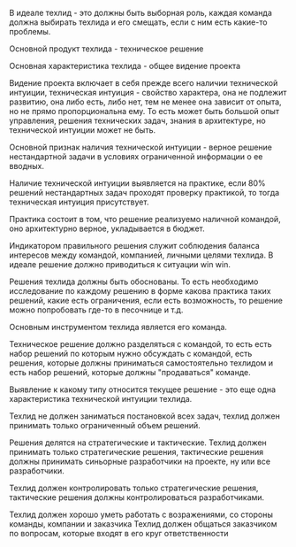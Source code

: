 В идеале техлид - это должны быть выборная роль, каждая команда должна выбирать техлида и его смещать, если с ним есть какие-то проблемы.

Основной продукт техлида - техническое решение

Основная характеристика техлида - общее видение проекта

Видение проекта включает в себя прежде всего наличии технической интуиции, техническая интуиция - свойство характера, она не подлежит развитию, она либо есть, либо нет, тем не менее она зависит от опыта, но не прямо пропорциональна ему. То есть может быть большой опыт управления, решения технических задач, знания в архитектуре, но технической интуиции может не быть.

Основной признак наличия технической интуиции - верное решение нестандартной задачи в условиях ограниченной информации о ее вводных.

Наличие технической интуиции выявляется на практике, если 80% решений нестандартных задач проходят проверку практикой, то тогда техническая интуиция присутствует.

Практика состоит в том, что решение реализуемо наличной командой, оно архитектурно верное, укладывается в бюджет.

Индикатором правильного решения служит соблюдения баланса интересов между командой, компанией, личными целями техлида. В идеале решение должно приводиться к ситуации win win.

Решения техлида должны быть обоснованы. То есть необходимо исследование по каждому решению в форме какова практика таких решений, какие есть ограничения, если есть возможность, то решение можно попробовать где-то в песочнице и т.д.

Основным инструментом техлида является его команда.

Техническое решение должно разделяться с командой, то есть есть набор решений по которым нужно обсуждать с командой, есть решения, которые должны приниматься самостоятельно техлидом и есть набор решений, которые должны "продаваться" команде.

Выявление к какому типу относится текущее решение - это еще одна характеристика технической интуиции техлида.

Техлид не должен заниматься постановкой всех задач, техлид должен принимать только ограниченный объем решений.

Решения делятся на стратегические и тактические. Техлид должен принимать только стратегические решения, тактические решения должны принимать синьорные разработчики на проекте, ну или все разработчики.

Техлид должен контролировать только стратегические решения, тактические решения должны контролироваться разработчиками.

Техлид должен хорошо уметь работать с возражениями, со стороны команды, компании и заказчика
Техлид должен общаться заказчиком по вопросам, которые входят в его круг ответственности
